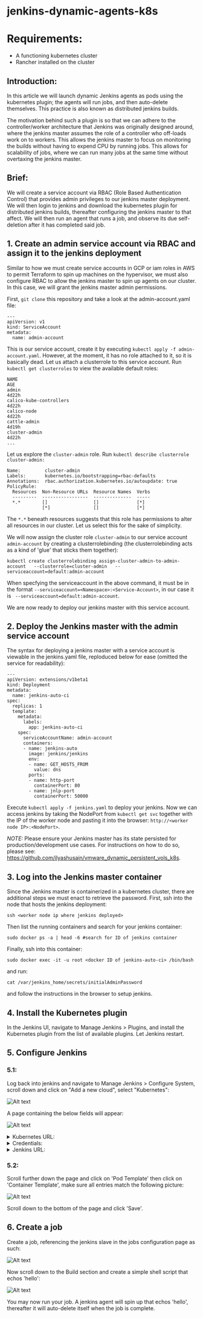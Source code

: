 # jenkins-dynamic-agents-k8s

# Requirements:
- A functioning kubernetes cluster
- Rancher installed on the cluster

## Introduction:

In this article we will launch dynamic Jenkins agents as pods using the kubernetes plugin; the agents will run jobs, and then auto-delete themselves. This practice is also known as distributed jenkins builds.

The motivation behind such a plugin is so that we can adhere to the controller/worker architecture that Jenkins was originally designed around, where the jenkins master assumes the role of a controller who off-loads work on to workers. This allows the jenkins master to focus on monitoring the builds without having to expend CPU by running jobs. This allows for scalability of jobs, where we can run many jobs at the same time without overtaxing the jenkins master.

## Brief:

We will create a service account via RBAC (Role Based Authentication Control) that provides admin privileges to our jenkins master deployment. We will then login to jenkins and download the kubernetes plugin for distributed jenkins builds, thereafter configuring the jenkins master to that affect. We will then run an agent that runs a job, and observe its due self-deletion after it has completed said job.

## 1. Create an admin service account via RBAC and assign it to the jenkins deployment

Similar to how we must create service accounts in GCP or iam roles in AWS to permit Terraform to spin up machines on the hypervisor, we must also configure RBAC to allow the jenkins master to spin up agents on our cluster. In this case, we will grant the jenkins master admin permissions.

First, `git clone` this repository and take a look at the admin-account.yaml file:

```
---
apiVersion: v1
kind: ServiceAccount
metadata:
  name: admin-account
```

This is our service account, create it by executing `kubectl apply -f admin-account.yaml`. However, at the moment, it has no role attached to it, so it is basically dead. Let us attach a clusterrole to this service account. Run `kubectl get clusterroles` to view the available default roles:

```
NAME                                                                   AGE
admin                                                                  4d22h
calico-kube-controllers                                                4d22h
calico-node                                                            4d22h
cattle-admin                                                           4d19h
cluster-admin                                                          4d22h
...
```

Let us explore the `cluster-admin` role. Run `kubectl describe clusterrole cluster-admin:`

```
Name:         cluster-admin
Labels:       kubernetes.io/bootstrapping=rbac-defaults
Annotations:  rbac.authorization.kubernetes.io/autoupdate: true
PolicyRule:
  Resources  Non-Resource URLs  Resource Names  Verbs
  ---------  -----------------  --------------  -----
  *.*        []                 []              [*]
             [*]                []              [*]
 ```

The `*.*` beneath resources suggests that this role has permissions to alter all resources in our cluster. Let us select this for the sake of simplicity.

We will now assign the cluster role `cluster-admin` to our service account `admin-account` by creating a clusterrolebinding (the clusterrolebinding acts as a kind of 'glue' that sticks them together):

`kubectl create clusterrolebinding assign-cluster-admin-to-admin-account   --clusterrole=cluster-admin   --serviceaccount=default:admin-account`

When specfying the serviceaccount in the above command, it must be in the format `--serviceaccount=<Namespace>:<Service-Account>`, in our case it is ` --serviceaccount=default:admin-account`.

We are now ready to deploy our jenkins master with this service account.

## 2. Deploy the Jenkins master with the admin service account

The syntax for deploying a jenkins master with a service account is viewable in the jenkins.yaml file, reploduced below for ease (omitted the service for readability):

```
---
apiVersion: extensions/v1beta1
kind: Deployment
metadata:
  name: jenkins-auto-ci
spec:
  replicas: 1
  template:
    metadata:
      labels:
        app: jenkins-auto-ci
    spec:
      serviceAccountName: admin-account
      containers:
      - name: jenkins-auto
        image: jenkins/jenkins
        env:
        - name: GET_HOSTS_FROM
          value: dns
        ports:
        - name: http-port
          containerPort: 80
        - name: jnlp-port
          containerPort: 50000
```

Execute `kubectl apply -f jenkins.yaml` to deploy your jenkins. Now we can access jenkins by taking the NodePort from `kubectl get svc` together with the IP of the worker node and pasting it into the browser: `http://<worker node IP>:<NodePort>`.

*NOTE:* Please ensure your Jenkins master has its state persisted for production/development use cases. For instructions on how to do so, please see: https://github.com/ilyashusain/vmware_dynamic_persistent_vols_k8s.

## 3. Log into the Jenkins master container

Since the Jenkins master is containerized in a kubernetes cluster, there are additional steps we must enact to retrieve the password. First, ssh into the node that hosts the jenkins deployment:

`ssh <worker node ip where jenkins deployed>`
  
Then list the running containers and search for your jenkins container:

`sudo docker ps -a | head -6 #search for ID of jenkins container`

Finally, ssh into this container:

`sudo docker exec -it -u root <docker ID of jenkins-auto-ci> /bin/bash`

and run:

`cat /var/jenkins_home/secrets/initialAdminPassword`

and follow the instructions in the browser to setup jenkins.

## 4. Install the Kubernetes plugin

In the Jenkins UI, navigate to Manage Jenkins > Plugins, and install the Kubernetes plugin from the list of available plugins. Let Jenkins restart.

## 5. Configure Jenkins

### 5.1:

Log back into jenkins and navigate to Manage Jenkins > Configure System, scroll down and click on "Add a new cloud", select "Kubernetes":

![Alt text](newcloud.png)

A page containing the below fields will appear:

![Alt text](k8s1.png)

<details><summary>Kubernetes URL:</summary>
<p>
1. To begin retrieving the Kubernetes URL, log into Rancher and navigate to your cluster:

![Alt text](ranchercluster.png)

2. Click on "Launch kubectl":

![Alt text](rancherlaunch.png)

3. Execute within the shell `kubectl cluster-info` and your Kubernetes URL will be listed (highlighted):

![Alt text](ranchershell.png)

Copy this into the Kubernetes URL field.
</p>
</details>

<details><summary>Credentials:</summary>
<p>
  
1. To configure credentials so that Jenkins can authenticate with your cluster, click the top right icon and select "API and Keys":

![Alt text](ranchercreds.png)

2. Click "Add Key":

![Alt text](rancherkeyadd.png)

3. Enter a description e.g. "jenkins-auth" (leave the rest of the fields as they are), then click Create:

![Alt text](rancherkeyadd2.png)

4. Save the token and secret key for the Jenkins credentials username and password respectively, we will do this next. 

![Alt text](rancherkeyadd3.png)

5. Go back to the Jenkins configuration and click "Credentials", then click Jenkins from the drop down:

![Alt text](xjenkinscred1.png)

6. Enter the username and password generated by Rancher above and then click Add:

![Alt text](xjenkinscred2.png)

7. From the drop down select your credential and ensure you disable the https certificate check by ticking the box:

![Alt text](xjenkinscred3.png)

8. Click "Test Connection". It should return with success, else review your previous steps.
</p>
</details>

<details><summary>Jenkins URL:</summary>
<p>
  
1. Navigate to your cluster:

![Alt text](ranchercluster.png)

2. Click on "Launch kubectl":

![Alt text](rancherlaunch.png)

3. Execute `kubectl get pods` to get the jenkins master.

4. Execute `kubectl describe pod <name of jenkins master pod>`, and copy the IP to your clipboard:

![Alt text](jenkinsurl.png)

5. Copy this IP into the Jenkins URL field, followed by :80. We  follow the IP by :80 since that was the assigned containerPort in the jenkins yaml.

![Alt text](jenkinsurl1.png)
</p>
</details>

### 5.2:

Scroll further down the page  and click on 'Pod Template' then click on 'Container Template', make sure all entries match the following picture:

![Alt text](jenkinspodtemp.png)

Scroll down to the bottom of the page and click 'Save'.

## 6. Create a job

Create a job, referencing the jenkins slave in the jobs configuration page as such:

![Alt text](jenkinsjob.png)

Now scroll down to the Build section and create a simple shell script that echos 'hello':

![Alt text](jenkinsjob1.png)

You may now run your job. A jenkins agent will spin up that echos 'hello', thereafter it will auto-delete itself when the job is complete.
